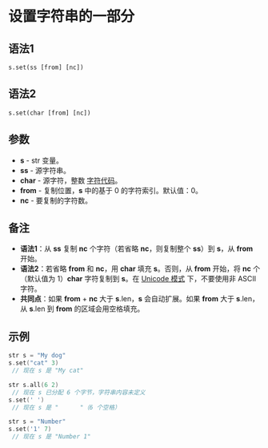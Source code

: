 # 设置字符串的一部分

## 语法1

```
s.set(ss [from] [nc])
```

## 语法2

```
s.set(char [from] [nc])
```

## 参数

- **s** - str 变量。
- **ss** - 源字符串。
- **char** - 源字符，整数 [字符代码](../Tables/IDP_ASCII.md)。
- **from** - 复制位置，**s** 中的基于 0 的字符索引。默认值：0。
- **nc** - 要复制的字符数。

## 备注

- **语法1**：从 **ss** 复制 **nc** 个字符（若省略 **nc**，则复制整个 **ss**）到 **s**，从 **from** 开始。
- **语法2**：若省略 **from** 和 **nc**，用 **char** 填充 **s**。否则，从 **from** 开始，将 **nc** 个（默认值为 1）**char** 字符复制到 **s**。在 [Unicode 模式](../Other/IDP_UNICODE.md) 下，不要使用非 ASCII 字符。
- **共同点**：如果 **from** + **nc** 大于 **s**.len，**s** 会自动扩展。如果 **from** 大于 **s**.len，从 **s**.len 到 **from** 的区域会用空格填充。

## 示例

```cpp
str s = "My dog"
s.set("cat" 3)
 // 现在 s 是 "My cat"

str s.all(6 2)
 // 现在 s 已分配 6 个字节，字符串内容未定义
s.set(' ')
 // 现在 s 是 "      "（6 个空格）

str s = "Number"
s.set('1' 7)
 // 现在 s 是 "Number 1"
```